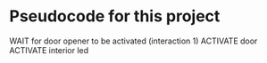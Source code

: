 # Pseudocode for this project

WAIT for door opener to be activated  (interaction 1)
ACTIVATE door
ACTIVATE interior led
